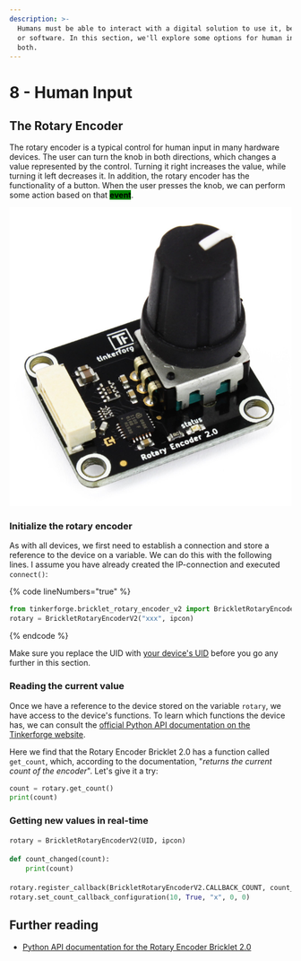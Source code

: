 ```yaml
---
description: >-
  Humans must be able to interact with a digital solution to use it, be it hard-
  or software. In this section, we'll explore some options for human input for
  both.
---
```


# 8 - Human Input

## The Rotary Encoder

The rotary encoder is a typical control for human input in many hardware devices. The user can turn the knob in both directions, which changes a value represented by the control. Turning it right increases the value, while turning it left decreases it. In addition, the rotary encoder has the functionality of a button. When the user presses the knob, we can perform some action based on that <mark style="background-color:green;">**event**</mark>.

<img src="../.gitbook/assets/image (1).png" alt="" data-size="original">

### Initialize the rotary encoder

As with all devices, we first need to establish a connection and store a reference to the device on a variable. We can do this with the following lines. I assume you have already created the IP-connection and executed `connect()`:

{% code lineNumbers="true" %}
```python
from tinkerforge.bricklet_rotary_encoder_v2 import BrickletRotaryEncoderV2
rotary = BrickletRotaryEncoderV2("xxx", ipcon)
```
{% endcode %}

Make sure you replace the UID with [your device's UID](the-led.md#how-to-get-a-devices-uid) before you go any further in this section.&#x20;

### Reading the current value

Once we have a reference to the device stored on the variable `rotary`, we have access to the device's functions. To learn which functions the device has, we can consult the [official Python API documentation on the Tinkerforge website](https://www.tinkerforge.com/en/doc/Software/Bricklets/RotaryEncoderV2\_Bricklet\_Python.html).

Here we find that the Rotary Encoder Bricklet 2.0 has a function called `get_count`, which, according to the documentation, "_returns the current count of the encoder_". Let's give it a try:

```python
count = rotary.get_count()
print(count)
```

### Getting new values in real-time

```python
rotary = BrickletRotaryEncoderV2(UID, ipcon)

def count_changed(count):
    print(count)

rotary.register_callback(BrickletRotaryEncoderV2.CALLBACK_COUNT, count_changed)
rotary.set_count_callback_configuration(10, True, "x", 0, 0)
```

## Further reading

* [Python API documentation for the Rotary Encoder Bricklet 2.0](https://www.tinkerforge.com/de/doc/Software/Bricklets/RotaryEncoderV2\_Bricklet\_Python.html#api)
